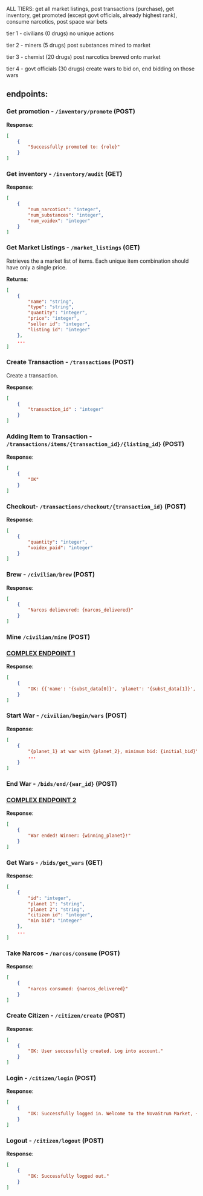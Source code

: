 ALL TIERS:
get all market listings, 
post transactions (purchase), 
get inventory, 
get promoted (except govt officials, already highest rank), 
consume narcotics, 
post space war bets

tier 1 - civilians (0 drugs)
no unique actions

tier 2 - miners (5 drugs)
post substances mined to market

tier 3 - chemist (20 drugs)
post narcotics brewed onto market

tier 4 - govt officials (30 drugs)
create wars to bid on, 
end bidding on those wars

## endpoints: 

### Get promotion - `/inventory/promote` (POST)

**Response**:

```json
[
    {
        "Successfully promoted to: {role}"
    }
]
```


### Get inventory - `/inventory/audit` (GET)

**Response**:

```json
[
    {
        "num_narcotics": "integer",
        "num_substances": "integer",
        "num_voidex": "integer"
    }
]
```


### Get Market Listings - `/market_listings` (GET)

Retrieves the a market list of items. Each unique item combination should have only a single price.

**Returns**:

```json
[
    {
        "name": "string",
        "type": "string",
        "quantity": "integer",
        "price": "integer",
        "seller id": "integer",
        "listing id": "integer"
    },
    ...
]
```


### Create Transaction - `/transactions` (POST)

Create a transaction.

**Response**:

```json
[
    {
        "transaction_id" : "integer"
    }
]
```


### Adding Item to Transaction - `/transactions/items/{transaction_id}/{listing_id}` (POST)


**Response**:

```json
[
    {
        "OK"
    }
]
```


### Checkout- `/transactions/checkout/{transaction_id}` (POST)


**Response**:

```json
[
    {
        "quantity": "integer",
        "voidex_paid": "integer"
    }
]
```


### Brew - `/civilian/brew` (POST)

**Response**:

```json
[
    {
        "Narcos delievered: {narcos_delivered}"
    }
]
```


### Mine `/civilian/mine` (POST)
### [COMPLEX ENDPOINT 1](../src/api/miner.py)

**Response**:

```json
[
    {
        "OK: {{'name': '{subst_data[0]}', 'planet': '{subst_data[1]}', 'quantity': {mining_amt}, 'price': '{subst_data[3]}'}}"
    }
]
```


### Start War - `/civilian/begin/wars` (POST)

**Response**:

```json
[
    {
        "{planet_1} at war with {planet_2}, minimum bid: {initial_bid}",
        ...
    }
]
```


### End War - `/bids/end/{war_id}` (POST)
### [COMPLEX ENDPOINT 2](../src/api/bids.py)

**Response**:

```json
[
    {
        "War ended! Winner: {winning_planet}!"
    }
]
```


### Get Wars - `/bids/get_wars` (GET)

**Response**:

```json
[
    {
        "id": "integer",
        "planet 1": "string",
        "planet 2": "string",
        "citizen id": "integer",
        "min bid": "integer"
    },
    ...
]
```


### Take Narcos - `/narcos/consume` (POST)

**Response**:

```json
[
    {
        "narcos consumed: {narcos_delivered}"
    }
]
```


### Create Citizen - `/citizen/create` (POST)

**Response**:

```json
[
    {
        "OK: User successfully created. Log into account."
    }
]
```


### Login - `/citizen/login` (POST)

**Response**:

```json
[
    {
        "OK: Successfully logged in. Welcome to the NovaStrum Market, {username}!"
    }
]
```


### Logout - `/citizen/logout` (POST)

**Response**:

```json
[
    {
        "OK: Successfully logged out."
    }
]
```
